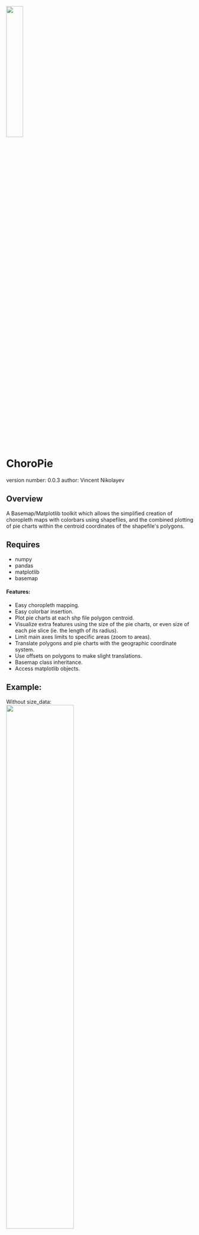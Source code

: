 <img src="https://user-images.githubusercontent.com/30331170/33049757-81c16598-ce2f-11e7-8058-8852a09c7373.png" width="30%"/>

ChoroPie
===============================

version number: 0.0.3
author: Vincent Nikolayev

Overview
--------

A Basemap/Matplotlib toolkit which allows the simplified creation of choropleth maps with colorbars using shapefiles, and the combined plotting of pie charts within the centroid coordinates of the shapefile's polygons.

Requires
-------
* numpy
* pandas
* matplotlib
* basemap

#### Features:
  * Easy choropleth mapping.  
  * Easy colorbar insertion.  
  * Plot pie charts at each shp file polygon centroid.  
  * Visualize extra features using the size of the pie charts, or even size of each pie slice (ie. the length of its radius).  
  * Limit main axes limits to specific areas (zoom to areas).  
  * Translate polygons and pie charts with the geographic coordinate system.  
  * Use offsets on polygons to make slight translations.  
  * Basemap class inheritance.  
  * Access matplotlib objects.  

Example:
--------
Without size_data:  
<img src="https://user-images.githubusercontent.com/30331170/33050049-ebfc0cd2-ce30-11e7-92df-84269f423ea8.png" width="60%" />

With size_data:  
<img src="https://user-images.githubusercontent.com/30331170/33052907-04c44316-ce3f-11e7-9bb0-d3c426502de4.png" width="60%" />

With size_data and size_ratios:  
<img src="https://user-images.githubusercontent.com/30331170/33050018-b200156e-ce30-11e7-9ffa-b58885df2062.png" width="60%"/>

Installation
--------------------

To install use pip (not yet):

    $ pip install choropie


Or clone the repo:

    $ git clone https://github.com/vinceniko/choropie.git
    $ python setup.py install
    
Basic Usage
------------------
This example uses data taken from <https://www.kaggle.com/the-guardian/the-counted> and US census data including: population per state, the populations of each race in each state.  
*Disclaimer: The colors used to present the racially focused data is not reflective of any kind of idealogy. I realize that some may find the use of these colors to be offensive, but no offense was implied or intended. The chosen colors are merely used to better explain the concepts being introduced in the explanation below. 

### Code:
```
from choropie import ChoroPie as cp

# convenience functions for determining which shp attrtibute to use to match with area_name index
shp_file = 'Data/cb_2016_us_state_500k/cb_2016_us_state_500k'  # file path to shp_file sans extension
shp_lst = cp.get_shp_attributes(shp_file)  # extracts shp attrbiutes (same as basemap."area"_info)
shp_key = cp.find_shp_key(df_state['counts'].index, shp_lst)  # determines which shp attribute matches the index of area_names that will be used for the plotting

basemap = dict(
    basemap_kwargs=dict(
        llcrnrlon=-119, llcrnrlat=22, urcrnrlon=-64, urcrnrlat=49, projection='lcc', lat_1=33, lat_2=45, lon_0=-95
    ),
    shp_file='Data/cb_2016_us_state_500k/cb_2016_us_state_500k',
    shp_key='NAME',
    figsize=(22, 12),
    )

choro = dict(
    num_colors=8,
    cmap='hot_r',
    color_data=df_state['counts'],
    )

pie = dict(
    size_data=df_state['per_capita'],
    size_ratios=df_race['per capita'],
    pie_data=df_race['percs'],
    pie_dict={'Asian': 'yellow', 'Black': 'black', 'Hispanic': 'brown',
              'Native American': 'red', 'Ocean Pacific': 'purple', 'White': 'white'},
    scale_factor_size=1,
    scale_factor_ratios=1/2
    )

test = cp.ChoroPie(**basemap)

test.choro_plot(**choro)
test.pie_plot(**pie)

test.insert_colorbar(colorbar_title='Map: Count of Killings', colorbar_loc_kwargs=dict(location='right'))
test.insert_pie_legend(legend_loc='lower right', pie_legend_kwargs=dict(title='Pies: Racial Breakdown'))
```
### Arguments Explained:
Where color_data and size data are Pandas single-index series with the area_names used in the shp file as the index.  
Ie.  

area_name | per capita rate
--- | ---
alabama | .000010
alaska | .000020
arizona | .000017

Where pie_data and size_ratios are Pandas multi-index series with the area_names used in the shp file as the first index, and the pie chart slices (the ones passed into the pie_dict parameter), as the second index. 
Ie.

area_name | race | per-race rate
--- | --- | ---
alabama | black | 0.000919
alabama | white | 0.000188
alaska | black | 0.000338
alaska | native american | 0.001135
alaska | white | 0.000105

##### Notes-   
* The ChoroPie class inherits directly from Basemap.
* Pie plotting is optional. If pies are plotted, both size_data and size_ratios are optional. Not all pies have to be plotted as well (if it gets too cluttered...though in that case you can call the zoom_to_area method).  
* Choropleth plotting is optional.  
* The pie_dict parameter selects the colors for each pie slice.  

### Results:
<img src="https://user-images.githubusercontent.com/30331170/33050018-b200156e-ce30-11e7-9ffa-b58885df2062.png" width="100%"/>

By examining these results we can see that:
1. California has had the most police killings.  
2. California has not had the highest per capita rate of police killings, with states such as New Mexico edging out ahead.  
3. In most states, the race with the most deaths were whites.  
4. Despite that, in states such as Oklahoma and Missiori, more blacks were killed proportionally when adjusted for the population differences of each race.  

# Explanation of Other features:
<img src= "https://user-images.githubusercontent.com/30331170/33150972-f0d7bf66-cfa3-11e7-9337-29cca69af4a7.png" width="25%"/>
* size_data scales each pie chart's overall diameter relative to other pie charts.  
<img src="https://user-images.githubusercontent.com/30331170/33150962-e629ca50-cfa3-11e7-97ed-6130e632bb6f.png" width="25%"/>
* size_ratios scales the size of a slice (or the length of its radius) relative to other pie slices within the chart.
<img src=https://user-images.githubusercontent.com/30331170/33052934-2f5ad324-ce3f-11e7-8e0c-2fb3f459aa29.png width="50%"/>

```
df_state = df_primary[df_primary['state'] == 'New York']
queery = df_state.set_index('county').loc[['Queens', 'Bronx', 'Brooklyn', 'Manhattan', 'Staten Island', 'Rockland', 'Westchester', 'Orange', 'Putnam']]['fips'].unique().astype(int)

test.zoom_to_area([str(num) for num in queery])
```  
* Pass a list of area_names to zoom_to_area to constrain the main axis to the difference between min and max coordinates of those areas (in this case, this method allows us to uncluster the piecharts in the primary results image towards the top of the page). Thereafter, call zoom_home to reset axis limits.
* There are various methods available for translating both polygons and pie charts easily and effectively. (Example. refer to how Hawaii and Alaska are plotted in an aformentioned image). 
